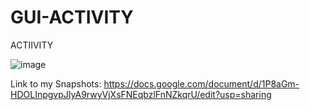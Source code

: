 # GUI-ACTIVITY
ACTIIVITY

![image](https://github.com/user-attachments/assets/14a36956-25bf-47b9-95b4-c6f2d1673216)

Link to my Snapshots: https://docs.google.com/document/d/1P8aGm-HDOLInpgvpJIyA9rwyVjXsFNEqbzlFnNZkqrU/edit?usp=sharing

